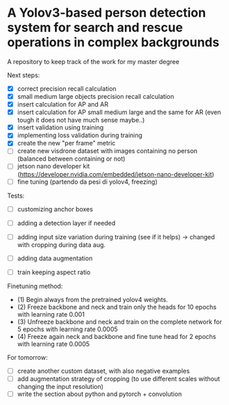 # A Yolov3-based person detection system for search and rescue operations in complex backgrounds
A repository to keep track of the work for my master degree

Next steps:
- [X] correct precision recall calculation 
- [X] small medium large objects precision recall calculation 
- [X] insert calculation for AP and AR
- [X] insert calculation for AP small medium large and the same for AR (even tough it does not have much sense maybe..)
- [X] insert validation using training
- [X] implementing loss validation during training
- [X] create the new "per frame" metric 
- [ ] create new visdrone dataset with images containing no person (balanced between containing or not) 
- [ ] jetson nano developer kit (https://developer.nvidia.com/embedded/jetson-nano-developer-kit)
- [ ] fine tuning (partendo da pesi di yolov4, freezing) 

Tests:
- [ ] customizing anchor boxes 
- [ ] adding a detection layer if needed 
- [ ] adding input size variation during training (see if it helps) -> changed with cropping during data aug.
- [ ] adding data augmentation
- [ ] train keeping aspect ratio 


Finetuning method: 
- (1) Begin always from the pretrained yolov4 weights. 
- (2) Freeze backbone and neck and train only the heads for 10 epochs with learning rate 0.001
- (3) Unfreeze backbone and neck and train on the complete network for 5 epochs with learning rate 0.0005
- (4) Freeze again neck and backbone and fine tune head for 2 epochs with learning rate 0.0005

For tomorrow:
- [ ] create another custom dataset, with also negative examples
- [ ] add augmentation strategy of cropping (to use different scales without changing the input resolution)
- [ ] write the section about python and pytorch + convolution
